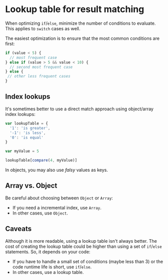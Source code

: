 # Lookup table for result matching

When optimizing `if`/`else`, minimize the number of conditions to evaluate. This applies to `switch` cases as well.

The easiest optimization is to ensure that the most common conditions are first:

```js
if (value < 5) {
  // most frequent case
} else if (value > 5 && value < 10) {
  // second most frequent case
} else {
 // other less frequent cases
}
```

## Index lookups

It's sometimes better to use a direct match approach using object/array index lookups:

```js
var lookupTable = {
  '1': 'is greater',
  '-1': 'is less',
  '0': 'is equal'
}

var myValue = 5

lookupTable[compare(4, myValue)]
```

In objects, you may also use *falsy* values as keys.

## Array vs. Object

Be careful about choosing between `Object` or `Array`:

- If you need a incremental index, use `Array`.
- In other cases, use `Object`.

## Caveats

Although it is more readable, using a lookup table isn't always better. The cost of creating the lookup table could be higher than using a set of `if`/`else` statements. So, it depends on your code:

- If you have to handle a small set of conditions (maybe less than 3) or the code runtime life is short, use `if`/`else`.
- In other cases, use a lookup table.
